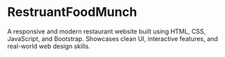 # RestruantFoodMunch
A responsive and modern restaurant website built using HTML, CSS, JavaScript, and Bootstrap. Showcases clean UI, interactive features, and real-world web design skills.
